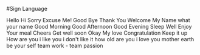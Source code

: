 #Sign Language

Hello
Hi
Sorry
Excuse Me!
Good Bye
Thank You
Welcome
My Name
what your name
Good Morning
Good Afternoon
Good Evening
Sleep Well
Enjoy Your meal
Cheers
Get well soon
Okay
My love
Congratulation
Keep it up
How are you
i like you
i don't like it
how old are you
i love you
mother earth
be your self
team work - team passion 







